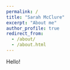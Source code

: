 ```yaml
---
permalink: /
title: "Sarah McClure"
excerpt: "About me"
author_profile: true
redirect_from: 
  - /about/
  - /about.html
---
```


Hello!